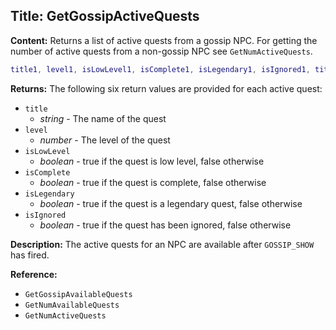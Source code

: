## Title: GetGossipActiveQuests

**Content:**
Returns a list of active quests from a gossip NPC. For getting the number of active quests from a non-gossip NPC see `GetNumActiveQuests`.
```lua
title1, level1, isLowLevel1, isComplete1, isLegendary1, isIgnored1, title2, ... = GetGossipActiveQuests()
```

**Returns:**
The following six return values are provided for each active quest:
- `title`
  - *string* - The name of the quest
- `level`
  - *number* - The level of the quest
- `isLowLevel`
  - *boolean* - true if the quest is low level, false otherwise
- `isComplete`
  - *boolean* - true if the quest is complete, false otherwise
- `isLegendary`
  - *boolean* - true if the quest is a legendary quest, false otherwise
- `isIgnored`
  - *boolean* - true if the quest has been ignored, false otherwise

**Description:**
The active quests for an NPC are available after `GOSSIP_SHOW` has fired.

**Reference:**
- `GetGossipAvailableQuests`
- `GetNumAvailableQuests`
- `GetNumActiveQuests`